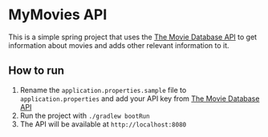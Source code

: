 # MyMovies API

This is a simple spring project that uses the [The Movie Database API](https://developers.themoviedb.org/3/getting-started/introduction) to get information about movies and adds other relevant information to it.
## How to run
1. Rename the `application.properties.sample` file to `application.properties` and add your API key from [The Movie Database API](https://developers.themoviedb.org/3/getting-started/introduction)
2. Run the project with `./gradlew bootRun`
3. The API will be available at `http://localhost:8080`